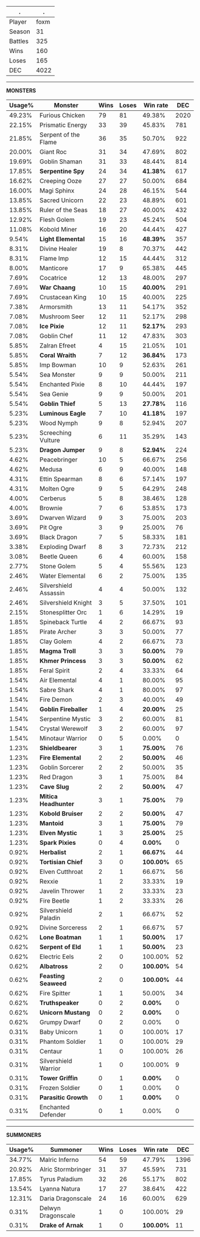 .|.
|-|-
Player|foxm
Season|31
Battles|325
Wins|160
Loses|165
DEC|4022

---
**MONSTERS**

Usage%|Monster|Wins|Loses|Win rate|DEC|
-|-|-|-|-|-|
49.23%|Furious Chicken|79|81|49.38%|2020|
22.15%|Prismatic Energy|33|39|45.83%|781|
21.85%|Serpent of the Flame|36|35|50.70%|922|
20.00%|Giant Roc|31|34|47.69%|802|
19.69%|Goblin Shaman|31|33|48.44%|814|
17.85%|**Serpentine Spy**|24|34|**41.38%**|617|
16.62%|Creeping Ooze|27|27|50.00%|684|
16.00%|Magi Sphinx|24|28|46.15%|544|
13.85%|Sacred Unicorn|22|23|48.89%|601|
13.85%|Ruler of the Seas|18|27|40.00%|432|
12.92%|Flesh Golem|19|23|45.24%|504|
11.08%|Kobold Miner|16|20|44.44%|427|
9.54%|**Light Elemental**|15|16|**48.39%**|357|
8.31%|Divine Healer|19|8|70.37%|442|
8.31%|Flame Imp|12|15|44.44%|312|
8.00%|Manticore|17|9|65.38%|445|
7.69%|Cocatrice|12|13|48.00%|297|
7.69%|**War Chaang**|10|15|**40.00%**|291|
7.69%|Crustacean King|10|15|40.00%|225|
7.38%|Armorsmith|13|11|54.17%|352|
7.08%|Mushroom Seer|12|11|52.17%|298|
7.08%|**Ice Pixie**|12|11|**52.17%**|293|
7.08%|Goblin Chef|11|12|47.83%|303|
5.85%|Zalran Efreet|4|15|21.05%|101|
5.85%|**Coral Wraith**|7|12|**36.84%**|173|
5.85%|Imp Bowman|10|9|52.63%|261|
5.54%|Sea Monster|9|9|50.00%|211|
5.54%|Enchanted Pixie|8|10|44.44%|197|
5.54%|Sea Genie|9|9|50.00%|201|
5.54%|**Goblin Thief**|5|13|**27.78%**|116|
5.23%|**Luminous Eagle**|7|10|**41.18%**|197|
5.23%|Wood Nymph|9|8|52.94%|207|
5.23%|Screeching Vulture|6|11|35.29%|143|
5.23%|**Dragon Jumper**|9|8|**52.94%**|224|
4.62%|Peacebringer|10|5|66.67%|256|
4.62%|Medusa|6|9|40.00%|148|
4.31%|Ettin Spearman|8|6|57.14%|197|
4.31%|Molten Ogre|9|5|64.29%|248|
4.00%|Cerberus|5|8|38.46%|128|
4.00%|Brownie|7|6|53.85%|173|
3.69%|Dwarven Wizard|9|3|75.00%|203|
3.69%|Pit Ogre|3|9|25.00%|76|
3.69%|Black Dragon|7|5|58.33%|181|
3.38%|Exploding Dwarf|8|3|72.73%|212|
3.08%|Beetle Queen|6|4|60.00%|158|
2.77%|Stone Golem|5|4|55.56%|123|
2.46%|Water Elemental|6|2|75.00%|135|
2.46%|Silvershield Assassin|4|4|50.00%|132|
2.46%|Silvershield Knight|3|5|37.50%|101|
2.15%|Stonesplitter Orc|1|6|14.29%|19|
1.85%|Spineback Turtle|4|2|66.67%|93|
1.85%|Pirate Archer|3|3|50.00%|77|
1.85%|Clay Golem|4|2|66.67%|73|
1.85%|**Magma Troll**|3|3|**50.00%**|79|
1.85%|**Khmer Princess**|3|3|**50.00%**|62|
1.85%|Feral Spirit|2|4|33.33%|64|
1.54%|Air Elemental|4|1|80.00%|95|
1.54%|Sabre Shark|4|1|80.00%|97|
1.54%|Fire Demon|2|3|40.00%|49|
1.54%|**Goblin Fireballer**|1|4|**20.00%**|25|
1.54%|Serpentine Mystic|3|2|60.00%|81|
1.54%|Crystal Werewolf|3|2|60.00%|97|
1.54%|Minotaur Warrior|0|5|0.00%|0|
1.23%|**Shieldbearer**|3|1|**75.00%**|76|
1.23%|**Fire Elemental**|2|2|**50.00%**|46|
1.23%|Goblin Sorcerer|2|2|50.00%|35|
1.23%|Red Dragon|3|1|75.00%|84|
1.23%|**Cave Slug**|2|2|**50.00%**|47|
1.23%|**Mitica Headhunter**|3|1|**75.00%**|79|
1.23%|**Kobold Bruiser**|2|2|**50.00%**|47|
1.23%|**Mantoid**|3|1|**75.00%**|79|
1.23%|**Elven Mystic**|1|3|**25.00%**|25|
1.23%|**Spark Pixies**|0|4|**0.00%**|0|
0.92%|**Herbalist**|2|1|**66.67%**|44|
0.92%|**Tortisian Chief**|3|0|**100.00%**|65|
0.92%|Elven Cutthroat|2|1|66.67%|56|
0.92%|Rexxie|1|2|33.33%|19|
0.92%|Javelin Thrower|1|2|33.33%|23|
0.92%|Fire Beetle|1|2|33.33%|26|
0.92%|Silvershield Paladin|2|1|66.67%|52|
0.92%|Divine Sorceress|2|1|66.67%|57|
0.62%|**Lone Boatman**|1|1|**50.00%**|17|
0.62%|**Serpent of Eld**|1|1|**50.00%**|23|
0.62%|Electric Eels|2|0|100.00%|52|
0.62%|**Albatross**|2|0|**100.00%**|54|
0.62%|**Feasting Seaweed**|2|0|**100.00%**|44|
0.62%|Fire Spitter|1|1|50.00%|34|
0.62%|**Truthspeaker**|0|2|**0.00%**|0|
0.62%|**Unicorn Mustang**|0|2|**0.00%**|0|
0.62%|Grumpy Dwarf|0|2|0.00%|0|
0.31%|Baby Unicorn|1|0|100.00%|17|
0.31%|Phantom Soldier|1|0|100.00%|29|
0.31%|Centaur|1|0|100.00%|26|
0.31%|Silvershield Warrior|1|0|100.00%|9|
0.31%|**Tower Griffin**|0|1|**0.00%**|0|
0.31%|Frozen Soldier|0|1|0.00%|0|
0.31%|**Parasitic Growth**|0|1|**0.00%**|0|
0.31%|Enchanted Defender|0|1|0.00%|0|

---
**SUMMONERS**

Usage%|Summoner|Wins|Loses|Win rate|DEC|
-|-|-|-|-|-|
34.77%|Malric Inferno|54|59|47.79%|1396|
20.92%|Alric Stormbringer|31|37|45.59%|731|
17.85%|Tyrus Paladium|32|26|55.17%|802|
13.54%|Lyanna Natura|17|27|38.64%|422|
12.31%|Daria Dragonscale|24|16|60.00%|629|
0.31%|Delwyn Dragonscale|1|0|100.00%|29|
0.31%|**Drake of Arnak**|1|0|**100.00%**|11|
